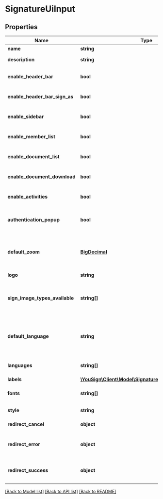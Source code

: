 # SignatureUiInput

## Properties
Name | Type | Description | Notes
------------ | ------------- | ------------- | -------------
**name** | **string** | Signature UI&#x27;s name | 
**description** | **string** | Signature UI&#x27;s description | [optional] 
**enable_header_bar** | **bool** | Toggle header bar of the app view | [optional] [default to true]
**enable_header_bar_sign_as** | **bool** | Toggle \&quot;Sign as\&quot; band on the top of the app view | [optional] [default to true]
**enable_sidebar** | **bool** | Toggle sidebar of the app view | [optional] [default to true]
**enable_member_list** | **bool** | Toggle list of members in the procedure | [optional] [default to true]
**enable_document_list** | **bool** | Toggle list of documents in the procedure | [optional] [default to true]
**enable_document_download** | **bool** | Toggle downloads buttons for documents | [optional] [default to true]
**enable_activities** | **bool** | Toggle activity feed | [optional] [default to true]
**authentication_popup** | **bool** | True for use a popup to enter the SMS code, false for use a fullscreen view. | [optional] [default to false]
**default_zoom** | [**BigDecimal**](BigDecimal.md) | Default value for zoom of the PDF viewer. Default value is the adapted to the resolution of your screen. | [optional] 
**logo** | **string** | Base64 of your logo | [optional] 
**sign_image_types_available** | **string[]** | Allow sign images types available for signature. The first type of the list will be selected as default for the signer. | [optional] 
**default_language** | **string** | Default selected language of the interface. Must be present in \&quot;languages\&quot; field. | [optional] 
**languages** | **string[]** | Array of allowed languages, use country code | [optional] 
**labels** | [**\YouSign\Client\Model\SignatureUiLabelInputIncluded[]**](SignatureUiLabelInputIncluded.md) |  | [optional] 
**fonts** | **string[]** | List of fonts to load on the view. (Loaded via Google fonts) | [optional] 
**style** | **string** | CSS for customize the view | [optional] 
**redirect_cancel** | **object** | Redirection when a Procedure is refused | [optional] 
**redirect_error** | **object** | Redirect when the Member gets an error on the procedure of the signature | [optional] 
**redirect_success** | **object** | Redirect when the Member has successfully signed the procedure | [optional] 

[[Back to Model list]](../README.md#documentation-for-models) [[Back to API list]](../README.md#documentation-for-api-endpoints) [[Back to README]](../README.md)

